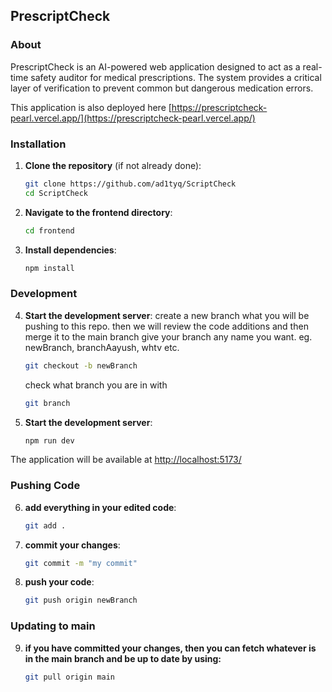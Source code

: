 ## PrescriptCheck

### About

PrescriptCheck is an AI-powered web application designed to act as a real-time safety auditor for medical prescriptions. The system provides a critical layer of verification to prevent common but dangerous medication errors.

This application is also deployed here [https://prescriptcheck-pearl.vercel.app/](https://prescriptcheck-pearl.vercel.app/)

### Installation

1. **Clone the repository** (if not already done):
   ```bash
   git clone https://github.com/ad1tyq/ScriptCheck
   cd ScriptCheck
   ```

2. **Navigate to the frontend directory**:
   ```bash
   cd frontend
   ```

3. **Install dependencies**:
   ```bash
   npm install
   
   ```

### Development

4. **Start the development server**:
   create a new branch what you will be pushing to this repo.
   then we will review the code additions and then merge it to the main branch
   give your branch any name you want. eg. newBranch, branchAayush, whtv etc.
   ```bash
   git checkout -b newBranch
   ```
   check what branch you are in with
   ```bash
   git branch
   ```

5. **Start the development server**:
   ```bash
   npm run dev
   ```

The application will be available at [http://localhost:5173/](http://localhost:5173/)


### Pushing Code

6. **add everything in your edited code**:
   ```bash
   git add .
   ```

7. **commit your changes**:
   ```bash
   git commit -m "my commit"
   ```
   
8. **push your code**:
   ```bash
   git push origin newBranch
   ```

### Updating to main
9. **if you have committed your changes, then you can fetch whatever is in the main branch and be up to date by using:**

   ```bash
   git pull origin main
   ```


